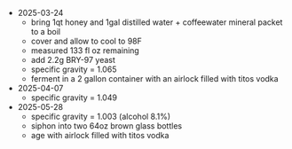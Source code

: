 - 2025-03-24
  - bring 1qt honey and 1gal distilled water + coffeewater mineral packet to a boil
  - cover and allow to cool to 98F
  - measured 133 fl oz remaining
  - add 2.2g BRY-97 yeast
  - specific gravity = 1.065
  - ferment in a 2 gallon container with an airlock filled with titos vodka
- 2025-04-07
  - specific gravity = 1.049
- 2025-05-28
  - specific gravity = 1.003 (alcohol 8.1%)
  - siphon into two 64oz brown glass bottles
  - age with airlock filled with titos vodka
